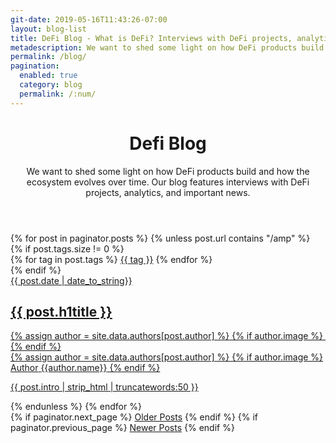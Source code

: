 ```yaml
---
git-date: 2019-05-16T11:43:26-07:00
layout: blog-list
title: DeFi Blog - What is DeFi? Interviews with DeFi projects, analytics, and important news
metadescription: We want to shed some light on how DeFi products build and how the ecosystem evolves over time. Our blog features interviews with DeFi projects, analytics, and important news.
permalink: /blog/
pagination:
  enabled: true
  category: blog
  permalink: /:num/  
---
```

<header>
	<h1>De<span class="text-green">fi</span> <span class="text-orange">Blog</span></h1>
	<p>We want to shed some light on how DeFi products build and how the ecosystem evolves over time. Our blog features interviews with DeFi projects, analytics, and important news.</p>
</header>
<section class="blog-articles">
	{% for post in paginator.posts %}
    {% unless  post.url contains "/amp" %}
		<article>
      {% if post.tags.size != 0 %}
        <div class="tags">
          {% for tag in post.tags %}
          <a href="/t/{{tag | downcase | replace: ' ', '-' }}.html" class="tag">{{ tag }}</a>
          {% endfor %}
        </div>
      {% endif %}
			<a href="{{ post.url }}">
				<div class="date">{{ post.date | date_to_string}}</div>
				<div class="header">
					<h2>{{ post.h1title }}</h2>
					<div class="author-item">
						{% assign author = site.data.authors[post.author] %}
						{% if author.image %}
							<img class="lazyload" data-src="{{ author.image }}">
						{% endif %}
						<div class="author-data">
							{% assign author = site.data.authors[post.author] %}								
							{% if author.image %}
								<span>Author</span>
								<span class="author">{{author.name}}</span>
							{% endif %}
						</div>
					</div>
				</div>
				<div class="content">
					<p>{{ post.intro | strip_html | truncatewords:50 }}</p>
				</div>    
			</a>
		</article>
    {% endunless  %}
	{% endfor %}
</section>

<section class="pagination">
	{% if paginator.next_page %}
		<a class="button" href="{{ paginator.next_page_path | prepend: site.baseurl }}">Older Posts</a>
	{% endif %}
	{% if paginator.previous_page %}
		<a class="button" href="{{ paginator.previous_page_path | prepend: site.baseurl }}">Newer Posts</a>
	{% endif %}
</section>
